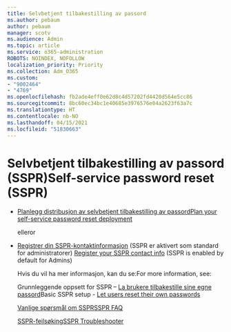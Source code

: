 ```yaml
---
title: Selvbetjent tilbakestilling av passord
ms.author: pebaum
author: pebaum
manager: scotv
ms.audience: Admin
ms.topic: article
ms.service: o365-administration
ROBOTS: NOINDEX, NOFOLLOW
localization_priority: Priority
ms.collection: Adm_O365
ms.custom:
- "9002464"
- "4769"
ms.openlocfilehash: fb2ade4eff0e62d8c4d57202fd4420d564e5cc86
ms.sourcegitcommit: 8bc60ec34bc1e40685e3976576e04a2623f63a7c
ms.translationtype: HT
ms.contentlocale: nb-NO
ms.lasthandoff: 04/15/2021
ms.locfileid: "51830663"
---
```

# <a name="self-service-password-reset-sspr"></a><span data-ttu-id="ef064-102">Selvbetjent tilbakestilling av passord (SSPR)</span><span class="sxs-lookup"><span data-stu-id="ef064-102">Self-service password reset (SSPR)</span></span>

- [<span data-ttu-id="ef064-103">Planlegg distribusjon av selvbetjent tilbakestilling av passord</span><span class="sxs-lookup"><span data-stu-id="ef064-103">Plan your self-service password reset deployment</span></span>](https://go.microsoft.com/fwlink/?linkid=2142944)  

    <span data-ttu-id="ef064-104">eller</span><span class="sxs-lookup"><span data-stu-id="ef064-104">or</span></span>
- <span data-ttu-id="ef064-105">[Registrer din SSPR-kontaktinformasjon](https://go.microsoft.com/fwlink/?linkid=849451) (SSPR er aktivert som standard for administratorer) </span><span class="sxs-lookup"><span data-stu-id="ef064-105">[Register your SSPR contact info](https://go.microsoft.com/fwlink/?linkid=849451) (SSPR is enabled by default for Admins)</span></span>

    <span data-ttu-id="ef064-106">Hvis du vil ha mer informasjon, kan du se:</span><span class="sxs-lookup"><span data-stu-id="ef064-106">For more information, see:</span></span>

    <span data-ttu-id="ef064-107">Grunnleggende oppsett for SSPR – [La brukere tilbakestille sine egne passord](https://docs.microsoft.com/microsoft-365/admin/add-users/let-users-reset-passwords)</span><span class="sxs-lookup"><span data-stu-id="ef064-107">Basic SSPR setup - [Let users reset their own passwords](https://docs.microsoft.com/microsoft-365/admin/add-users/let-users-reset-passwords)</span></span>

    [<span data-ttu-id="ef064-108">Vanlige spørsmål om SSPR</span><span class="sxs-lookup"><span data-stu-id="ef064-108">SSPR FAQ</span></span>](https://docs.microsoft.com/azure/active-directory/authentication/active-directory-passwords-faq)

    [<span data-ttu-id="ef064-109">SSPR-feilsøking</span><span class="sxs-lookup"><span data-stu-id="ef064-109">SSPR Troubleshooter</span></span>](https://docs.microsoft.com/azure/active-directory/authentication/active-directory-passwords-troubleshoot)
